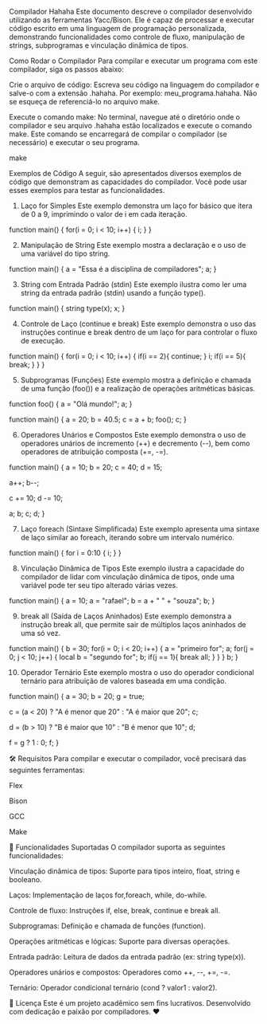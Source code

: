Compilador Hahaha
Este documento descreve o compilador desenvolvido utilizando as ferramentas Yacc/Bison. Ele é capaz de processar e executar código escrito em uma linguagem de programação personalizada, demonstrando funcionalidades como controle de fluxo, manipulação de strings, subprogramas e vinculação dinâmica de tipos.

Como Rodar o Compilador
Para compilar e executar um programa com este compilador, siga os passos abaixo:

Crie o arquivo de código: Escreva seu código na linguagem do compilador e salve-o com a extensão .hahaha. Por exemplo: meu_programa.hahaha. Não se esqueça de referenciá-lo no arquivo make.

Execute o comando make: No terminal, navegue até o diretório onde o compilador e seu arquivo .hahaha estão localizados e execute o comando make. Este comando se encarregará de compilar o compilador (se necessário) e executar o seu programa.

make


Exemplos de Código
A seguir, são apresentados diversos exemplos de código que demonstram as capacidades do compilador. Você pode usar esses exemplos para testar as funcionalidades.

1. Laço for Simples
Este exemplo demonstra um laço for básico que itera de 0 a 9, imprimindo o valor de i em cada iteração.

function main() {
  for(i = 0; i < 10; i++) {
    i;
  }
}


2. Manipulação de String
Este exemplo mostra a declaração e o uso de uma variável do tipo string.

function main() {
a = "Essa é a disciplina de compiladores";
a;
}


3. String com Entrada Padrão (stdin)
Este exemplo ilustra como ler uma string da entrada padrão (stdin) usando a função type().

function main() {
string type(x);
x;
}


4. Controle de Laço (continue e break)
Este exemplo demonstra o uso das instruções continue e break dentro de um laço for para controlar o fluxo de execução.

function main() {
for(i = 0; i < 10; i++) {
  if(i == 2){
    continue;
  }
   i;
  if(i == 5){
    break;
  }
}
}


5. Subprogramas (Funções)
Este exemplo mostra a definição e chamada de uma função (foo()) e a realização de operações aritméticas básicas.

function foo() {
  a = "Olá mundo!";
  a;
}

function main() {
a = 20;
b = 40.5;
c = a + b;
foo();
c;
}


6. Operadores Unários e Compostos
Este exemplo demonstra o uso de operadores unários de incremento (++) e decremento (--), bem como operadores de atribuição composta (+=, -=).

function main() {
a = 10;
b = 20;
c = 40;
d = 15;

a++;
b--;

c += 10;
d -= 10;

a;
b;
c;
d;
}


7. Laço foreach (Sintaxe Simplificada)
Este exemplo apresenta uma sintaxe de laço similar ao foreach, iterando sobre um intervalo numérico.

function main() {
for i = 0:10 {
  i;
}
}


8. Vinculação Dinâmica de Tipos
Este exemplo ilustra a capacidade do compilador de lidar com vinculação dinâmica de tipos, onde uma variável pode ter seu tipo alterado várias vezes.

function main() {
a = 10;
a = "rafael";
b = a + " " + "souza";
b;
}


9. break all (Saída de Laços Aninhados)
Este exemplo demonstra a instrução break all, que permite sair de múltiplos laços aninhados de uma só vez.

function main() {
b = 30;
for(i = 0; i < 20; i++) {
  a = "primeiro for";
  a;
  for(j = 0; j < 10; j++) {
    local b = "segundo for";
    b;
    if(j == 1){
      break all;
    }
  }
}
  b;
}


10. Operador Ternário
Este exemplo mostra o uso do operador condicional ternário para atribuição de valores baseada em uma condição.

function main() {
  a = 30;
  b = 20;
  g = true;

  c = (a < 20) ? "A é menor que 20" : "A é maior que 20";
  c;

  d = (b > 10) ? "B é maior que 10" : "B é menor que 10";
  d;

  f = g ? 1 : 0;
  f;
}


🛠 Requisitos
Para compilar e executar o compilador, você precisará das seguintes ferramentas:

Flex

Bison

GCC

Make

🧠 Funcionalidades Suportadas
O compilador suporta as seguintes funcionalidades:

Vinculação dinâmica de tipos: Suporte para tipos inteiro, float, string e booleano.

Laços: Implementação de laços for,foreach, while, do-while.

Controle de fluxo: Instruções if, else, break, continue e break all.

Subprogramas: Definição e chamada de funções (function).

Operações aritméticas e lógicas: Suporte para diversas operações.

Entrada padrão: Leitura de dados da entrada padrão (ex: string type(x)).

Operadores unários e compostos: Operadores como ++, --, +=, -=.

Ternário: Operador condicional ternário (cond ? valor1 : valor2).

📄 Licença
Este é um projeto acadêmico sem fins lucrativos. Desenvolvido com dedicação e paixão por compiladores. ❤️
